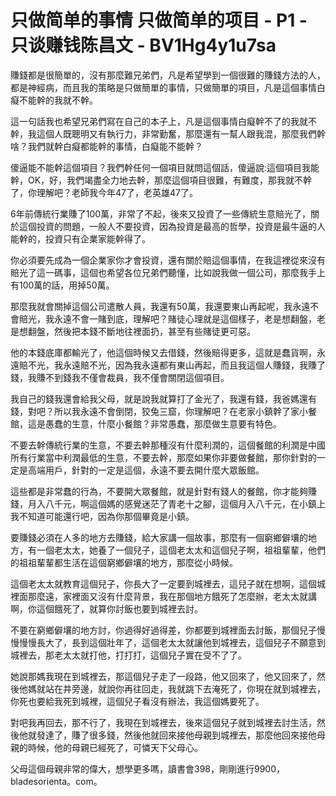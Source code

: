 # 只做简单的事情 只做简单的项目 - P1 - 只谈赚钱陈昌文 - BV1Hg4y1u7sa

賺錢都是很簡單的，沒有那麼難兄弟們，凡是希望學到一個很難的賺錢方法的人，都是神經病，而且我的策略是只做簡單的事情，只做簡單的項目，凡是這個事情白癡不能幹的我就不幹。

這一句話我也希望兄弟們寫在自己的本子上，凡是這個事情白癡幹不了的我就不幹，我這個人既聰明又有執行力，非常勤奮，那麼還有一幫人跟我混，那麼我們幹啥？我們就幹白癡都能幹的事情，白癡能不能幹？

傻逼能不能幹這個項目？我們幹任何一個項目就問這個話，傻逼說:這個項目我能幹，OK，好，我們竭盡全力地去幹，那麼這個項目很難，有難度，那我就不幹了，你理解吧？老師我今年47了，老英雄47了。

6年前傳統行業賺了100萬，非常了不起，後來又投資了一些傳統生意賠光了，關於這個投資的問題，一般人不要投資，因為投資是最高的哲學，投資是最牛逼的人能幹的，投資只有企業家能幹得了。

你必須要先成為一個企業家你才會投資，還有關於賠這個事情，在我這裡從來沒有賠光了這一碼事，這個也希望各位兄弟們聽懂，比如說我做一個公司，那麼我手上有100萬的話，用掉50萬。

那麼我就會關掉這個公司遣散人員，我還有50萬，我還要東山再起呢，我永遠不會賠光，我永遠不會一賭到底，理解吧？賭徒心理就是這個樣子，老是想翻盤，老是想翻盤，然後把本錢不斷地往裡面扔，甚至有些賭徒更可惡。

他的本錢底庫都輸光了，他這個時候又去借錢，然後賠得更多，這就是蠢貨啊，永遠賠不光，我永遠賠不光，因為我永遠都有東山再起，而且我這個人賺錢，我賺了錢，我賺不到錢我不僅會裁員，我不僅會關閉這個項目。

我自己的錢我還會給我父母，就是說我就算打了金光了，我還有錢，我爸媽還有錢，對吧？所以我永遠不會倒閉，狡兔三窟，你理解吧？在老家小鎮幹了家小餐館，這是愚蠢的生意，什麼小餐館？非常愚蠢，那麼做生意要有特色。

不要去幹傳統行業的生意，不要去幹那種沒有什麼利潤的，這個餐館的利潤是中國所有行業當中利潤最低的生意，不要去幹，那麼如果你非要做餐館，那你針對的一定是高端用戶，針對的一定是這個，永遠不要去開什麼大眾飯館。

這些都是非常蠢的行為，不要開大眾餐館，就是針對有錢人的餐館，你才能夠賺錢，月入八千元，啊這個媽的感覺迷茫了青老十之腳，這個月入八千元，在小鎮上我不知道可能還行吧，因為你那個畢竟是小鎮。

要賺錢必須在人多的地方去賺錢，給大家講一個故事，那麼有一個窮鄉僻壤的地方，有一個老太太，她養了一個兒子，這個老太太和這個兒子啊，祖祖輩輩，他們的祖祖輩輩都生活在這個窮鄉僻壤的地方，那麼從小時候。

這個老太太就教育這個兒子，你長大了一定要到城裡去，這兒子就在想啊，這個城裡面那麼遠，家裡面又沒有什麼背景，我在那個地方餓死了怎麼辦，老太太就講啊，你這個餓死了，就算你討飯也要到城裡去討。

不要在窮鄉僻壤的地方討，你過得好過得差，你都要到城裡面去討飯，那個兒子慢慢慢慢長大了，長到這個壯年了，這個老太太就讓他到城裡去，這個兒子不願意到城裡去，那老太太就打他，打打打，這個兒子實在受不了了。

她說那媽我現在到城裡去，那這個兒子走了一段路，他又回來了，他又回來了，然後他媽就站在井旁邊，就說你再往回走，我就跳下去淹死了，你現在就到城裡去，你死也要給我死到城裡，這個兒子看沒有辦法，我這個媽要死了。

對吧我再回去，那不行了，我現在到城裡去，後來這個兒子就到城裡去討生活，然後他就發達了，賺了很多錢，然後他就回來接他母親到城裡去，那麼他回來接他母親的時候，他的母親已經死了，可憐天下父母心。

父母這個母親非常的偉大，想學更多嗎，讀書會398，剛剛進行9900， bladesorienta。com。

